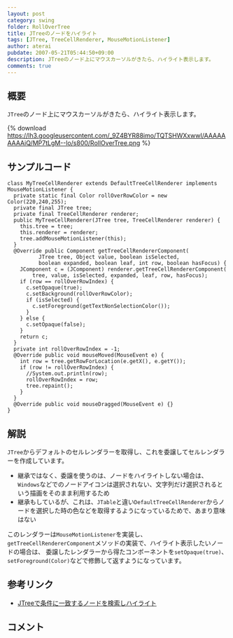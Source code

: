 ```yaml
---
layout: post
category: swing
folder: RollOverTree
title: JTreeのノードをハイライト
tags: [JTree, TreeCellRenderer, MouseMotionListener]
author: aterai
pubdate: 2007-05-21T05:44:50+09:00
description: JTreeのノード上にマウスカーソルがきたら、ハイライト表示します。
comments: true
---
```

## 概要
`JTree`のノード上にマウスカーソルがきたら、ハイライト表示します。

{% download https://lh3.googleusercontent.com/_9Z4BYR88imo/TQTSHWXxwwI/AAAAAAAAAiQ/MP7tLgM--lo/s800/RollOverTree.png %}

## サンプルコード
<pre class="prettyprint"><code>class MyTreeCellRenderer extends DefaultTreeCellRenderer implements MouseMotionListener {
  private static final Color rollOverRowColor = new Color(220,240,255);
  private final JTree tree;
  private final TreeCellRenderer renderer;
  public MyTreeCellRenderer(JTree tree, TreeCellRenderer renderer) {
    this.tree = tree;
    this.renderer = renderer;
    tree.addMouseMotionListener(this);
  }
  @Override public Component getTreeCellRendererComponent(
          JTree tree, Object value, boolean isSelected,
          boolean expanded, boolean leaf, int row, boolean hasFocus) {
    JComponent c = (JComponent) renderer.getTreeCellRendererComponent(
        tree, value, isSelected, expanded, leaf, row, hasFocus);
    if (row == rollOverRowIndex) {
      c.setOpaque(true);
      c.setBackground(rollOverRowColor);
      if (isSelected) {
        c.setForeground(getTextNonSelectionColor());
      }
    } else {
      c.setOpaque(false);
    }
    return c;
  }
  private int rollOverRowIndex = -1;
  @Override public void mouseMoved(MouseEvent e) {
    int row = tree.getRowForLocation(e.getX(), e.getY());
    if (row != rollOverRowIndex) {
      //System.out.println(row);
      rollOverRowIndex = row;
      tree.repaint();
    }
  }
  @Override public void mouseDragged(MouseEvent e) {}
}
</code></pre>

## 解説
`JTree`からデフォルトのセルレンダラーを取得し、これを委譲してセルレンダラーを作成しています。

- 継承ではなく、委譲を使うのは、ノードをハイライトしない場合は、`Windows`などでのノードアイコンは選択されない、文字列だけ選択されるという描画をそのまま利用するため
- 継承もしているが、これは、`JTable`と違い`DefaultTreeCellRenderer`からノードを選択した時の色などを取得するようになっているためで、あまり意味はない

<!-- dummy comment line for breaking list -->

このレンダラーは`MouseMotionListener`を実装し、`getTreeCellRendererComponent`メソッドの実装で、ハイライト表示したいノードの場合は、
委譲したレンダラーから得たコンポーネントを`setOpaque(true)`、`setForeground(Color)`などで修飾して返すようになっています。

## 参考リンク
- [JTreeで条件に一致するノードを検索しハイライト](http://ateraimemo.com/Swing/TreeNodeHighlightSearch.html)

<!-- dummy comment line for breaking list -->

## コメント
